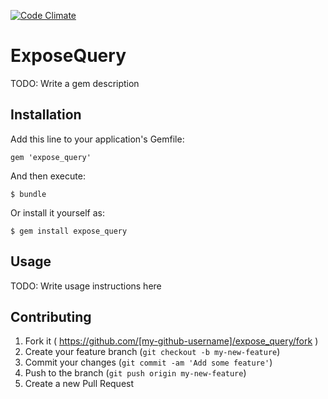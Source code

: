 [![Code Climate](https://codeclimate.com/github/chubarovNick/expose_query.png)](https://codeclimate.com/github/chubarovNick/expose_query)

# ExposeQuery

TODO: Write a gem description

## Installation

Add this line to your application's Gemfile:

    gem 'expose_query'

And then execute:

    $ bundle

Or install it yourself as:

    $ gem install expose_query

## Usage

TODO: Write usage instructions here

## Contributing

1. Fork it ( https://github.com/[my-github-username]/expose_query/fork )
2. Create your feature branch (`git checkout -b my-new-feature`)
3. Commit your changes (`git commit -am 'Add some feature'`)
4. Push to the branch (`git push origin my-new-feature`)
5. Create a new Pull Request
